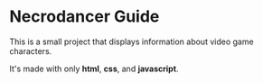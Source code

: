 # Necrodancer Guide
This is a small project that displays information about video game characters.

It's made with only **html**, **css**, and **javascript**.
